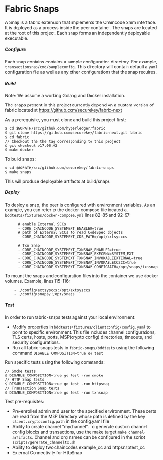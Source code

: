 # Fabric Snaps

A Snap is a fabric extension that implements the Chaincode Shim interface. It is deployed as a process inside the peer container.
The snaps are located at the root of this project. Each snap forms an independently deployable executable.

##### Configure
Each snap contains contains a sample configuration directory. For example, `transactionsnap/cmd/sampleconfig`. This directory will contain default a `yaml` configuration file as well as any other configurations that the snap requires.

##### Build
Note: We assume a working Golang and Docker installation.

The snaps present in this project currently depend on a custom version of fabric located at https://github.com/securekey/fabric-next

As a prerequisite, you must clone and build this project first:
```
$ cd $GOPATH/src/github.com/hyperledger/fabric
$ git clone https://github.com/securekey/fabric-next.git fabric
$ cd fabric
// Checkout the the tag corresponding to this project
$ git checkout v17.08.02
$ make docker
```

To build snaps:
```
$ cd $GOPATH/src/github.com/securekey/fabric-snaps
$ make snaps
```
This will produce deployable artifacts at build/snaps

##### Deploy
To deploy a snap, the peer is configured with environment variables. As an example, you can refer to the docker-compose file located at `bddtests/fixtures/docker-compose.yml` lines 82-85 and 92-97:
```
      # enable External SCCs
      - CORE_CHAINCODE_SYSTEMEXT_ENABLED=true
      # path of External SCCs to read CodeSpec objects
      - CORE_CHAINCODE_SYSTEMEXT_CDS_PATH=/opt/extsysccs

      # Txn Snap
      - CORE_CHAINCODE_SYSTEMEXT_TXNSNAP_ENABLED=true
      - CORE_CHAINCODE_SYSTEMEXT_TXNSNAP_EXECENV=SYSTEM_EXT
      - CORE_CHAINCODE_SYSTEMEXT_TXNSNAP_INVOKABLEEXTERNAL=true
      - CORE_CHAINCODE_SYSTEMEXT_TXNSNAP_INVOKABLECC2CC=true
      - CORE_CHAINCODE_SYSTEMEXT_TXNSNAP_CONFIGPATH=/opt/snaps/txnsnap
```

To mount the snaps and configuration files into the container we use docker volumes. Example, lines 115-116:
```
    - ./config/extsysccs:/opt/extsysccs
    - ./config/snaps/:/opt/snaps
```

##### Test

In order to run fabric-snaps tests against your local environment:
 - Modify properties in `bddtests/fixtures/clientconfig/config.yaml` to point to specific environment. This file includes channel configurations, TLS certs, hosts, ports, MSP(crypto config) directories, timeouts, and security configurations.
 - Run all fabric-snaps tests in `fabric-snaps/bddtests` using the following command `DISABLE_COMPOSITION=true go test`

Run specific tests using the following commands:
```
// Smoke tests
$ DISABLE_COMPOSITION=true go test -run smoke
// HTTP Snap tests
$ DISABLE_COMPOSITION=true go test -run httpsnap
// Transaction Snap tests
$ DISABLE_COMPOSITION=true go test -run txnsnap
```

Test pre-requisites:          
 - Pre-enrolled admin and user for the specified environment. These certs are read from the MSP Directory whose path is defined by the key `client.cryptoconfig.path` in the config.yaml file
 - Ability to create channel “mychannel”. To generate custom channel config blocks and transactions, use the make target `make channel-artifacts`. Channel and org names can be configured in the script `scripts/generate_channeltx.sh`
 - Ability to deploy two chaincodes example_cc and httpsnaptest_cc
 - External Connectivity for HttpSnap


